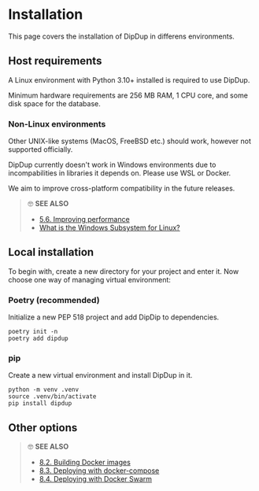 # Installation

This page covers the installation of DipDup in differens environments.

## Host requirements

A Linux environment with Python 3.10+ installed is required to use DipDup.

Minimum hardware requirements are 256 MB RAM, 1 CPU core, and some disk space for the database.

### Non-Linux environments

Other UNIX-like systems (MacOS, FreeBSD etc.) should work, however not supported officially.

DipDup currently doesn't work in Windows environments due to incompabilities in libraries it depends on. Please use WSL or Docker.

We aim to improve cross-platform compatibility in the future releases.

> 🤓 **SEE ALSO**
>
> * [5.6. Improving performance](advanced/performance/)
> * [What is the Windows Subsystem for Linux?](https://docs.microsoft.com/en-us/windows/wsl/about)

## Local installation

To begin with, create a new directory for your project and enter it. Now choose one way of managing virtual environment:

### Poetry (recommended)

Initialize a new PEP 518 project and add DipDip to dependencies.

```shell
poetry init -n
poetry add dipdup
```

### pip

Create a new virtual environment and install DipDup in it.

```shell
python -m venv .venv
source .venv/bin/activate
pip install dipdup
```

## Other options

> 🤓 **SEE ALSO**
>
> * [8.2. Building Docker images](../deployment/docker.md)
> * [8.3. Deploying with docker-compose](../deployment/docker-compose.md)
> * [8.4. Deploying with Docker Swarm](../deployment/swarm.md)
